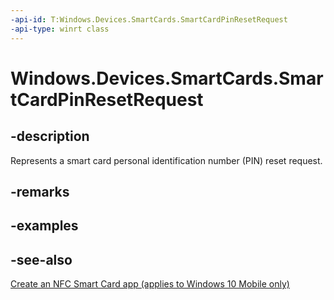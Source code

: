 ```yaml
---
-api-id: T:Windows.Devices.SmartCards.SmartCardPinResetRequest
-api-type: winrt class
---
```


<!-- Class syntax.
public class SmartCardPinResetRequest : Windows.Devices.SmartCards.ISmartCardPinResetRequest
-->

# Windows.Devices.SmartCards.SmartCardPinResetRequest

## -description
Represents a smart card personal identification number (PIN) reset request.

## -remarks

## -examples

## -see-also
[Create an NFC Smart Card app (applies to Windows 10 Mobile only)](/windows/uwp/devices-sensors/host-card-emulation)
